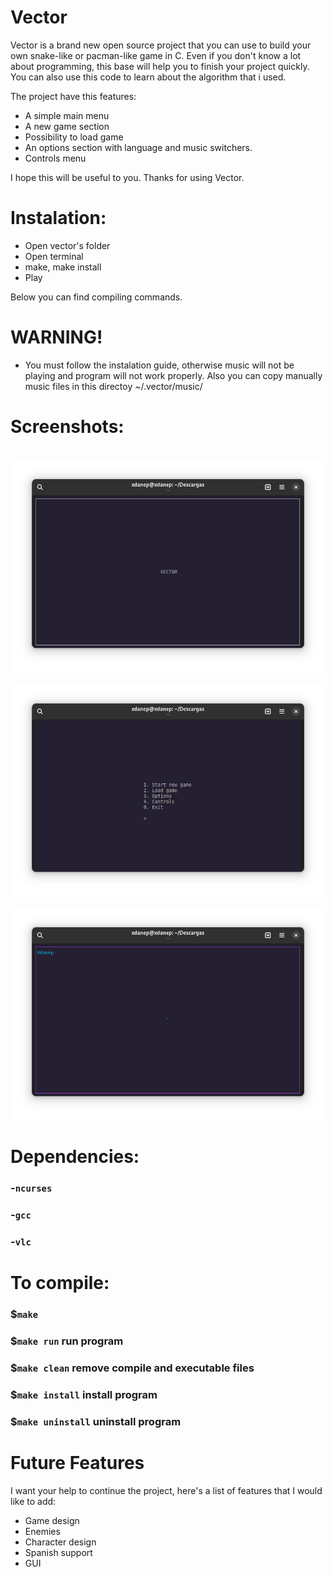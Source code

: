 # Vector
Vector is a brand new open source project that you can use to build your own snake-like or pacman-like game in C. Even
if you don't know a lot about programming, this base will help you to finish your project quickly.
You can also use this code to learn about the algorithm that i used.

The project have this features:
- A simple main menu
- A new game section 
- Possibility to load game 
- An options section with language and music switchers.
- Controls menu

I hope this will be useful to you. Thanks for using Vector.

# Instalation:
- Open vector's folder
- Open terminal
- make, make install
- Play

Below you can find compiling commands.

# WARNING!
- You must follow the instalation guide, otherwise music will not be playing and program will not work properly. Also you can copy manually music files in this directoy ~/.vector/music/

# Screenshots:

<br> <img src="https://github.com/xdanep/vector/blob/main/screenshots/Charging.png"/> <br>
<br> <img src="https://github.com/xdanep/vector/blob/main/screenshots/Main-menu.png"/> <br>
<br> <img src="https://github.com/xdanep/vector/blob/main/screenshots/Game.png"/> <br>

# Dependencies:

### -`ncurses`

### -`gcc`

### -`vlc`

# To compile:

### $`make`

### $`make run` run program

### $`make clean` remove compile and executable files

### $`make install` install program

### $`make uninstall` uninstall program

# Future Features
I want your help to continue the project, here's a list of features that I would like to add:
- Game design
- Enemies
- Character design
- Spanish support
- GUI